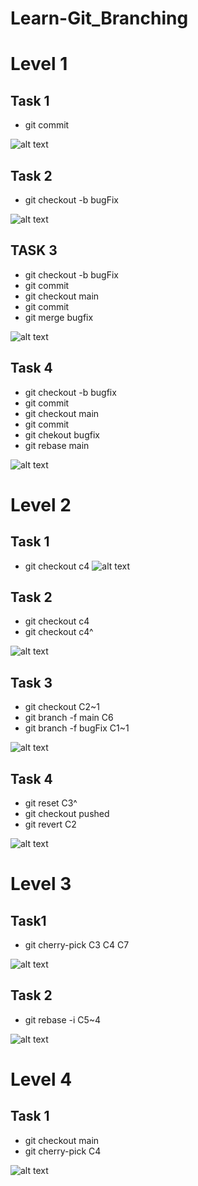 # Learn-Git_Branching

# Level 1

## Task 1
* git commit

![alt text]({89952C7E-212D-46B4-835B-008BA3742CB4}.png)

## Task 2
* git checkout -b bugFix

![alt text]({18E780F8-2C83-4DCC-BD54-05CF37B1BB4F}.png)


## TASK 3
* git checkout -b bugFix
* git commit
* git checkout main
* git commit
* git merge bugfix

![alt text]({E3CA5379-281D-4CEB-A5E0-372983BC71B4}.png)

## Task 4
* git checkout -b bugfix
* git commit
* git checkout main
* git commit
* git chekout bugfix
* git rebase main

![alt text]({C1FCB315-B5D7-4FBF-AB2C-FB2CB092F5C3}.png)


# Level 2

## Task 1

* git checkout c4
![alt text]({653E8A3D-102D-450B-B51F-A3A67FEB24DB}.png)

## Task 2
* git checkout c4
* git checkout c4^

![alt text]({4233E050-48BC-4A24-9F20-8A680426A86D}.png)

## Task 3
* git checkout C2~1
* git branch -f main C6
* git branch -f bugFix C1~1

![alt text]({995F4DD2-7B38-4D32-89E5-EDC4C5E9521D}.png)

## Task 4
* git reset C3^
* git checkout pushed
* git revert C2

![alt text]({51E5D8E2-611D-42B9-BDC3-18D836D71560}.png)

# Level 3

## Task1
* git cherry-pick C3 C4 C7

![alt text]({518FCC72-F60A-48C8-919B-448D425A34B0}.png)

## Task 2
* git rebase -i C5~4

![alt text]({96FB24E7-68B8-435B-B975-70FE0D097DBA}.png)

# Level 4

## Task 1

* git checkout main
* git cherry-pick C4

![alt text]({72CB2BCD-6448-4782-B110-A845279B8A14}.png)


